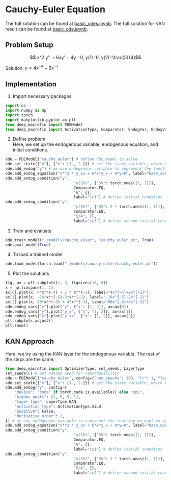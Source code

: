 # Cauchy-Euler Equation

The full solution can be found at <a href="https://github.com/rotmanfinhub/deep-macrofin/blob/develop/examples/basic_examples/basic_odes.ipynb" target="_blank">basic_odes.ipynb</a>.
The full solution for KAN result can be found at <a href="https://github.com/rotmanfinhub/deep-macrofin/blob/develop/examples/paper_example/basic_ode.ipynb" target="_blank">basic_ode.ipynb</a>.

## Problem Setup
$$ x^2 y'' + 6xy' + 4y =0, y(1)=6, y(2)=\frac{5}{4}$$

Solution: $y=4x^{-4} + 2 x^{-1}$

## Implementation

1. Import necessary packages
```py
import os
import numpy as np
import torch
import matplotlib.pyplot as plt
from deep_macrofin import PDEModel
from deep_macrofin import ActivationType, Comparator, EndogVar, EndogVarConditions, EndogEquation
```

2. Define problem  
Here, we set up the endogenous variable, endogenous equation, and initial conditions.
```py
ode = PDEModel("cauchy_euler") # define PDE model to solve
ode.set_state(["x"], {"x": [1., 2.]}) # set the state variable, which defines the dimensionality of the problem
ode.add_endog("y") # we use endogenous variable to represent the function we want to approximate
ode.add_endog_equation("x**2 * y_xx + 6*x*y_x + 4*y=0", label="base_ode") # endogenous equations are used to represent the ODE
ode.add_endog_condition("y", 
                              "y(SV)", {"SV": torch.ones((1, 1))},
                              Comparator.EQ,
                              "6", {},
                              label="ic1") # define initial condition
ode.add_endog_condition("y", 
                              "y(SV)", {"SV": 2 * torch.ones((1, 1))},
                              Comparator.EQ,
                              "5/4", {},
                              label="ic2") # define second initial condition
```

3. Train and evaluate
```py
ode.train_model("./models/cauchy_euler", "cauchy_euler.pt", True)
ode.eval_model(True)
```

4. To load a trained model
```py
ode.load_model(torch.load("./models/cauchy_euler/cauchy_euler.pt"))
```

5. Plot the solutions
```py
fig, ax = plt.subplots(1, 3, figsize=(18, 6))
x = np.linspace(1, 2)
ax[0].plot(x, 4*x**(-4) + 2 * x**(-1), label="4x^{-4}+2x^{-1}")
ax[1].plot(x, -16*x**(-5)-2*x**(-2), label="-16x^{-5}-2x^{-2}")
ax[2].plot(x, 80*x**(-6) + 4*x**(-3), label="80x^{-6}+4x^{-3}")
ode.endog_vars["y"].plot("y", {"x": [1, 2]}, ax=ax[0])
ode.endog_vars["y"].plot("y_x", {"x": [1, 2]}, ax=ax[1])
ode.endog_vars["y"].plot("y_xx", {"x": [1, 2]}, ax=ax[2])
plt.subplots_adjust()
plt.show()
```

## KAN Approach

Here, we try using the KAN layer for the endogenous variable. The rest of the steps are the same.
```py
from deep_macrofin import OptimizerType, set_seeds, LayerType
set_seeds(0) # set random seed for reproducibility
ode = PDEModel("cauchy_euler", config={"num_epochs": 100, "lr": 1, "loss_log_interval": 10}) # define PDE model to solve
ode.set_state(["x"], {"x": [1., 2.]}) # set the state variable, which defines the dimensionality of the problem
ode.add_endog("y", config={
    "device": "cuda" if torch.cuda.is_available() else "cpu",
    "hidden_units": [1, 5, 5, 1],
    "layer_type": LayerType.KAN,
    "activation_type": ActivationType.SiLU,
    "positive": False,
    "derivative_order": 2,
}) # we use endogenous variable to represent the function we want to approximate
ode.add_endog_equation("x**2 * y_xx + 6*x*y_x + 4*y=0", label="base_ode") # endogenous equations are used to represent the ODE
ode.add_endog_condition("y", 
                              "y(SV)", {"SV": torch.ones((1, 1))},
                              Comparator.EQ,
                              "6", {},
                              label="ic1") # define initial condition
ode.add_endog_condition("y", 
                              "y(SV)", {"SV": 2 * torch.ones((1, 1))},
                              Comparator.EQ,
                              "5/4", {},
                              label="ic2") # define second initial condition
```